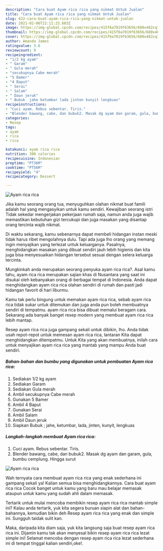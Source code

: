 ```yaml
---
description: "Cara buat Ayam rica rica yang nikmat Untuk Jualan"
title: "Cara buat Ayam rica rica yang nikmat Untuk Jualan"
slug: 622-cara-buat-ayam-rica-rica-yang-nikmat-untuk-jualan
date: 2021-02-06T22:11:23.683Z
image: https://img-global.cpcdn.com/recipes/415f6a7019f63656/680x482cq70/ayam-rica-rica-foto-resep-utama.jpg
thumbnail: https://img-global.cpcdn.com/recipes/415f6a7019f63656/680x482cq70/ayam-rica-rica-foto-resep-utama.jpg
cover: https://img-global.cpcdn.com/recipes/415f6a7019f63656/680x482cq70/ayam-rica-rica-foto-resep-utama.jpg
author: Amanda James
ratingvalue: 3.6
reviewcount: 9
recipeingredient:
- "1/2 kg ayam"
- " Garam"
- " Gula merah"
- "secukupnya Cabe merah"
- "5 Bamer"
- "4 Baput"
- " Serai"
- " Salam"
- " Daun jeruk"
- " Bubuk  jahe ketumbar lada jinten kunyit lengkuas"
recipeinstructions:
- "Cuci ayam. Rebus sebentar. Tiris."
- "Blender bawang, cabe, dan bubuk2. Masak dg ayam dan garam, gula, bumbu cemplung. Hingga surut"
categories:
- Resep
tags:
- ayam
- rica
- rica

katakunci: ayam rica rica 
nutrition: 300 calories
recipecuisine: Indonesian
preptime: "PT36M"
cooktime: "PT56M"
recipeyield: "4"
recipecategory: Dessert

---
```



![Ayam rica rica](https://img-global.cpcdn.com/recipes/415f6a7019f63656/680x482cq70/ayam-rica-rica-foto-resep-utama.jpg)

Jika kamu seorang orang tua, menyuguhkan olahan nikmat buat famili adalah hal yang mengasyikan untuk kamu sendiri. Kewajiban seorang istri Tidak sekedar mengerjakan pekerjaan rumah saja, namun anda juga wajib memastikan kebutuhan gizi tercukupi dan juga masakan yang disantap orang tercinta wajib nikmat.

Di waktu  sekarang, kamu sebenarnya dapat membeli hidangan instan meski tidak harus ribet mengolahnya dulu. Tapi ada juga lho orang yang memang ingin menyajikan yang terlezat untuk keluarganya. Pasalnya, menghidangkan masakan yang dibuat sendiri jauh lebih higienis dan kita juga bisa menyesuaikan hidangan tersebut sesuai dengan selera keluarga tercinta. 



Mungkinkah anda merupakan seorang penyuka ayam rica rica?. Asal kamu tahu, ayam rica rica merupakan sajian khas di Nusantara yang saat ini disukai oleh kebanyakan orang di berbagai tempat di Indonesia. Anda dapat menghidangkan ayam rica rica olahan sendiri di rumah dan pasti jadi hidangan favorit di hari liburmu.

Kamu tak perlu bingung untuk memakan ayam rica rica, sebab ayam rica rica tidak sukar untuk ditemukan dan juga anda pun boleh membuatnya sendiri di tempatmu. ayam rica rica bisa dibuat memalui beragam cara. Sekarang ada banyak banget resep modern yang membuat ayam rica rica lebih mantap.

Resep ayam rica rica juga gampang sekali untuk dibikin, lho. Anda tidak usah repot-repot untuk memesan ayam rica rica, lantaran Kita dapat menghidangkan ditempatmu. Untuk Kita yang akan membuatnya, inilah cara untuk menyajikan ayam rica rica yang mantab yang mampu Anda buat sendiri.

<!--inarticleads1-->

##### Bahan-bahan dan bumbu yang digunakan untuk pembuatan Ayam rica rica:

1. Sediakan 1/2 kg ayam
1. Sediakan  Garam
1. Sediakan  Gula merah
1. Ambil secukupnya Cabe merah
1. Gunakan 5 Bamer
1. Ambil 4 Baput
1. Gunakan  Serai
1. Ambil  Salam
1. Ambil  Daun jeruk
1. Siapkan  Bubuk ; jahe, ketumbar, lada, jinten, kunyit, lengkuas




<!--inarticleads2-->

##### Langkah-langkah membuat Ayam rica rica:

1. Cuci ayam. Rebus sebentar. Tiris.
1. Blender bawang, cabe, dan bubuk2. Masak dg ayam dan garam, gula, bumbu cemplung. Hingga surut
<img src="https://img-global.cpcdn.com/steps/eabfc89ac8a8273c/160x128cq70/ayam-rica-rica-langkah-memasak-2-foto.jpg" alt="Ayam rica rica">



Wah ternyata cara membuat ayam rica rica yang enak sederhana ini gampang sekali ya! Kalian semua bisa menghidangkannya. Cara buat ayam rica rica Cocok banget untuk kamu yang baru mau belajar memasak ataupun untuk kamu yang sudah ahli dalam memasak.

Tertarik untuk mulai mencoba membikin resep ayam rica rica mantab simple ini? Kalau anda tertarik, yuk kita segera buruan siapin alat dan bahan-bahannya, kemudian bikin deh Resep ayam rica rica yang enak dan simple ini. Sungguh taidak sulit kan. 

Maka, daripada kita diam saja, yuk kita langsung saja buat resep ayam rica rica ini. Dijamin kamu tak akan menyesal bikin resep ayam rica rica lezat simple ini! Selamat mencoba dengan resep ayam rica rica lezat sederhana ini di tempat tinggal kalian sendiri,oke!.

